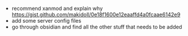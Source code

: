 -   recommend xanmod and explain why https://gist.github.com/makidoll/0e18f1600e12eaaffd4a0fcaae6142e9
-   add some server config files
-   go through obsidian and find all the other stuff that needs to be added
